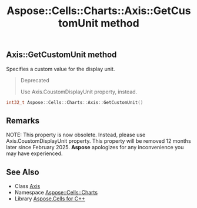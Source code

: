 ﻿---
title: Aspose::Cells::Charts::Axis::GetCustomUnit method
linktitle: GetCustomUnit
second_title: Aspose.Cells for C++ API Reference
description: 'Aspose::Cells::Charts::Axis::GetCustomUnit method. Specifies a custom value for the display unit in C++.'
type: docs
weight: 5100
url: /cpp/aspose.cells.charts/axis/getcustomunit/
---
## Axis::GetCustomUnit method


Specifies a custom value for the display unit.


>Deprecated
>
>Use Axis.CoustomDisplayUnit property, instead. 
```cpp
int32_t Aspose::Cells::Charts::Axis::GetCustomUnit()
```

## Remarks


NOTE: This property is now obsolete. Instead, please use Axis.CoustomDisplayUnit property. This property will be removed 12 months later since February 2025. **Aspose** apologizes for any inconvenience you may have experienced.


## See Also

* Class [Axis](../)
* Namespace [Aspose::Cells::Charts](../../)
* Library [Aspose.Cells for C++](../../../)
